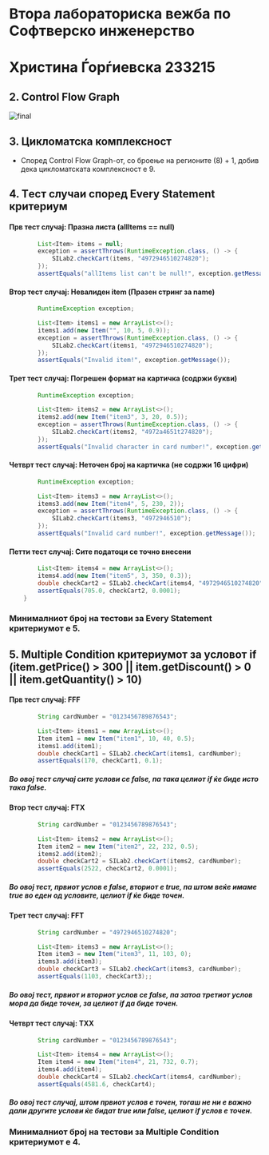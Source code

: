 # Втора лабораториска вежба по Софтверско инженерство
# Христина Ѓорѓиевска 233215
## 2. Control Flow Graph
![final](https://github.com/user-attachments/assets/9c2363e3-bfe2-4730-8a03-191621e3cf7b)

## 3. Цикломатска комплексност
- Според Control Flow Graph-от, со броење на регионите (8) + 1, добив дека цикломатската комплексност е 9.

## 4. Tест случаи според Every Statement критериум
#### Прв тест случај: Празна листа (allItems == null)
```java
        List<Item> items = null;
        exception = assertThrows(RuntimeException.class, () -> {
            SILab2.checkCart(items, "4972946510274820");
        });
        assertEquals("allItems list can't be null!", exception.getMessage());
```
#### Втор тест случај: Невалиден item (Празен стринг за name)
```java
        RuntimeException exception;

        List<Item> items1 = new ArrayList<>();
        items1.add(new Item("", 10, 5, 0.9));
        exception = assertThrows(RuntimeException.class, () -> {
            SILab2.checkCart(items1, "4972946510274820");
        });
        assertEquals("Invalid item!", exception.getMessage());
```
#### Трет тест случај: Погрешен формат на картичка (содржи букви)
```java
        RuntimeException exception;

        List<Item> items2 = new ArrayList<>();
        items2.add(new Item("item3", 3, 20, 0.5));
        exception = assertThrows(RuntimeException.class, () -> {
            SILab2.checkCart(items2, "4972a4651t274820");
        });
        assertEquals("Invalid character in card number!", exception.getMessage());
```
#### Четврт тест случај: Неточен број на картичка (не содржи 16 цифри)
```java
        RuntimeException exception;

        List<Item> items3 = new ArrayList<>();
        items3.add(new Item("item4", 5, 230, 2));
        exception = assertThrows(RuntimeException.class, () -> {
            SILab2.checkCart(items3, "4972946510");
        });
        assertEquals("Invalid card number!", exception.getMessage());
```
#### Петти тест случај: Сите податоци се точно внесени
```java
        List<Item> items4 = new ArrayList<>();
        items4.add(new Item("item5", 3, 350, 0.3));
        double checkCart2 = SILab2.checkCart(items4, "4972946510274820");
        assertEquals(705.0, checkCart2, 0.0001);
    }
```
### Минималниот број на тестови за Every Statement критериумот е 5.

## 5. Multiple Condition критериумот за условот if (item.getPrice() > 300 || item.getDiscount() > 0 || item.getQuantity() > 10)
#### Прв тест случај: FFF
```java
        String cardNumber = "0123456789876543";

        List<Item> items1 = new ArrayList<>();
        Item item1 = new Item("item1", 10, 40, 0.5);
        items1.add(item1);
        double checkCart1 = SILab2.checkCart(items1, cardNumber);
        assertEquals(170, checkCart1, 0.1);
```

##### Во овој тест случај сите услови се false, па така целиот if ќе биде исто така false.
#### Втор тест случај: FTX
```java
        String cardNumber = "0123456789876543";

        List<Item> items2 = new ArrayList<>();
        Item item2 = new Item("item2", 22, 232, 0.5);
        items2.add(item2);
        double checkCart2 = SILab2.checkCart(items2, cardNumber);
        assertEquals(2522, checkCart2, 0.0001);
```
##### Во овој тест, првиот услов е false, вториот е true, па штом веќе имаме true во еден од условите, целиот if ќе биде точен.
#### Tрет тест случај: FFT
```java
        String cardNumber = "4972946510274820";

        List<Item> items3 = new ArrayList<>();
        Item item3 = new Item("item3", 11, 103, 0);
        items3.add(item3);
        double checkCart3 = SILab2.checkCart(items3, cardNumber);
        assertEquals(1103, checkCart3);;
```
##### Во овој тест, првиот и вториот услов се false, па затоа третиот услов мора да биде точен, за целиот if да биде точен.
#### Четврт тест случај: TXX
```java
        String cardNumber = "0123456789876543";

        List<Item> items4 = new ArrayList<>();
        Item item4 = new Item("item4", 21, 732, 0.7);
        items4.add(item4);
        double checkCart4 = SILab2.checkCart(items4, cardNumber);
        assertEquals(4581.6, checkCart4);
```
##### Во овој тест случај, штом првиот услов е точен, тогаш не ни е важно дали другите услови ќе бидат true или false, целиот if услов е точен. 
### Минималниот број на тестови за Multiple Condition критериумот е 4.
